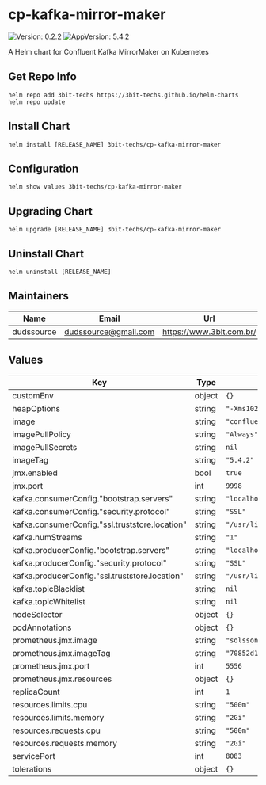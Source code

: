 # cp-kafka-mirror-maker

![Version: 0.2.2](https://img.shields.io/badge/Version-0.2.2-informational?style=flat-square) ![AppVersion: 5.4.2](https://img.shields.io/badge/AppVersion-5.4.2-informational?style=flat-square)

A Helm chart for Confluent Kafka MirrorMaker on Kubernetes

## Get Repo Info
```console
helm repo add 3bit-techs https://3bit-techs.github.io/helm-charts
helm repo update
```

## Install Chart
```console
helm install [RELEASE_NAME] 3bit-techs/cp-kafka-mirror-maker
```

## Configuration
```console
helm show values 3bit-techs/cp-kafka-mirror-maker
```

## Upgrading Chart
```console
helm upgrade [RELEASE_NAME] 3bit-techs/cp-kafka-mirror-maker
```

## Uninstall Chart
```console
helm uninstall [RELEASE_NAME]
```

## Maintainers

| Name | Email | Url |
| ---- | ------ | --- |
| dudssource | dudssource@gmail.com | https://www.3bit.com.br/ |

## Values

| Key | Type | Default | Description |
|-----|------|---------|-------------|
| customEnv | object | `{}` |  |
| heapOptions | string | `"-Xms1024M -Xmx1024M"` |  |
| image | string | `"confluentinc/cp-kafka"` |  |
| imagePullPolicy | string | `"Always"` |  |
| imagePullSecrets | string | `nil` |  |
| imageTag | string | `"5.4.2"` |  |
| jmx.enabled | bool | `true` |  |
| jmx.port | int | `9998` |  |
| kafka.consumerConfig."bootstrap.servers" | string | `"localhost:9094"` |  |
| kafka.consumerConfig."security.protocol" | string | `"SSL"` |  |
| kafka.consumerConfig."ssl.truststore.location" | string | `"/usr/lib/jvm/zulu-8-amd64/jre/lib/security/cacerts"` |  |
| kafka.numStreams | string | `"1"` |  |
| kafka.producerConfig."bootstrap.servers" | string | `"localhost:9094"` |  |
| kafka.producerConfig."security.protocol" | string | `"SSL"` |  |
| kafka.producerConfig."ssl.truststore.location" | string | `"/usr/lib/jvm/zulu-8-amd64/jre/lib/security/cacerts"` |  |
| kafka.topicBlacklist | string | `nil` |  |
| kafka.topicWhitelist | string | `nil` |  |
| nodeSelector | object | `{}` |  |
| podAnnotations | object | `{}` |  |
| prometheus.jmx.image | string | `"solsson/kafka-prometheus-jmx-exporter@sha256"` |  |
| prometheus.jmx.imageTag | string | `"70852d19ab9182c191684a8b08ac831230006d82e65d1db617479ea27884e4e8"` |  |
| prometheus.jmx.port | int | `5556` |  |
| prometheus.jmx.resources | object | `{}` |  |
| replicaCount | int | `1` |  |
| resources.limits.cpu | string | `"500m"` |  |
| resources.limits.memory | string | `"2Gi"` |  |
| resources.requests.cpu | string | `"500m"` |  |
| resources.requests.memory | string | `"2Gi"` |  |
| servicePort | int | `8083` |  |
| tolerations | object | `{}` |  |
